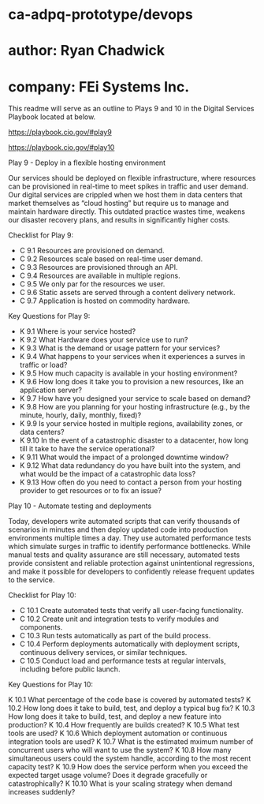 # ca-adpq-prototype/devops
# author:  Ryan Chadwick
# company: FEi Systems Inc.

This readme will serve as an outline to Plays 9 and 10
in the Digital Services Playbook located at below.

https://playbook.cio.gov/#play9

https://playbook.cio.gov/#play10

Play 9 - Deploy in a flexible hosting environment

Our services should be deployed on flexible infrastructure,
where resources can be provisioned in real-time to meet spikes
in traffic and user demand. Our digital services are crippled
when we host them in data centers that market themselves as “cloud hosting”
but require us to manage and maintain hardware directly. This outdated
practice wastes time, weakens our disaster recovery plans, and results
in significantly higher costs.

Checklist for Play 9:

* C 9.1   Resources are provisioned on demand.
* C 9.2   Resources scale based on real-time user demand.
* C 9.3   Resources are provisioned through an API.
* C 9.4   Resources are available in multiple regions.
* C 9.5   We only par for the resources we user.
* C 9.6   Static assets are served through a content delivery network.
* C 9.7   Application is hosted on commodity hardware.

Key Questions for Play 9:

* K 9.1   Where is your service hosted?
* K 9.2   What Hardware does your service use to run?
* K 9.3   What is the demand or usage pattern for your services?
* K 9.4   What happens to your services when it experiences a surves in traffic or load?
* K 9.5   How much capacity is available in your hosting environment?
* K 9.6   How long does it take you to provision a new resources, like an application server?
* K 9.7   How have you designed your service to scale based on demand?
* K 9.8   How are you planning for your hosting infrastructure (e.g., by the minute, hourly, daily, monthly, fixed)?
* K 9.9   Is your service hosted in multiple regions, availability zones, or data centers?
* K 9.10  In the event of a catastrophic disaster to a datacenter, how long till it take to have the service operational?
* K 9.11  What would the impact of a prolonged downtime window?
* K 9.12  What data redundancy do you have built into the system, and what would be the impact of a catastrophic data loss?
* K 9.13  How often do you need to contact a person from your hosting provider to get resources or to fix an issue?

Play 10 - Automate testing and deployments

Today, developers write automated scripts that can verify thousands
of scenarios in minutes and then deploy updated code into production
environments multiple times a day. They use automated performance tests
which simulate surges in traffic to identify performance bottlenecks.
While manual tests and quality assurance are still necessary, automated
tests provide consistent and reliable protection against unintentional
regressions, and make it possible for developers to confidently release
frequent updates to the service.

Checklist for Play 10:

* C 10.1  Create automated tests that verify all user-facing functionality.
* C 10.2  Create unit and integration tests to verify modules and components.
* C 10.3  Run tests automatically as part of the build process.
* C 10.4  Perform deployments automatically with deployment scripts, continuous delivery services, or similar techniques.
* C 10.5  Conduct load and performance tests at regular intervals, including before public launch.

Key Questions for Play 10:

K 10.1  What percentage of the code base is covered by automated tests?
K 10.2  How long does it take to build, test, and deploy a typical bug fix?
K 10.3  How long does it take to build, test, and deploy a new feature into production?
K 10.4  How frequently are builds created?
K 10.5  What test tools are used?
K 10.6  Which deployment automation or continuous integration tools are used?
K 10.7  What is the estimated mximum number of concurrent users who will want to use the system?
K 10.8  How many simultaneous users could the system handle, according to the most recent capacity test?
K 10.9  How does the service perform when you exceed the expected target usage volume?  Does it degrade gracefully or catastrophically?
K 10.10 What is your scaling strategy when demand increases suddenly?
